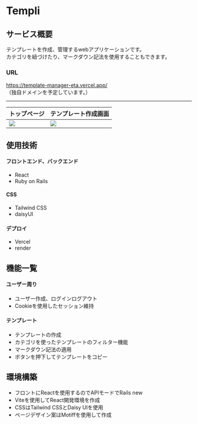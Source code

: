 # Templi

## サービス概要
テンプレートを作成、管理するwebアプリケーションです。</br>
カテゴリを紐づけたり、マークダウン記法を使用することもできます。
### URL
https://template-manager-eta.vercel.app/ </br>
（独自ドメインを予定しています。）
***
|トップページ|テンプレート作成画面|
|---|---|
|![](https://github.com/user-attachments/assets/56185ce8-2d21-4167-a811-54790f41550c)|![](https://github.com/user-attachments/assets/a2a4a75e-2c74-4a4b-974c-690a257098f6)|


## 使用技術
#### フロントエンド、バックエンド
- React
- Ruby on Rails
#### CSS
- Tailwind CSS
- daisyUI
#### デプロイ
- Vercel
- render

## 機能一覧
#### ユーザー周り
- ユーザー作成、ログインログアウト
- Cookieを使用したセッション維持
#### テンプレート
- テンプレートの作成
- カテゴリを使ったテンプレートのフィルター機能
- マークダウン記法の適用
- ボタンを押下してテンプレートをコピー

## 環境構築
- フロントにReactを使用するのでAPIモードでRails new
- Viteを使用してReact開発環境を作成
- CSSはTailwind CSSとDaisy UIを使用
- ページデザイン案はMotiffを使用して作成
